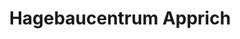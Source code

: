 ---
title: "Hagebaucentrum Apprich"
url: /boebingen-an-der-rems/hagebaucentrum-apprich/
shop: Baumarkt
---